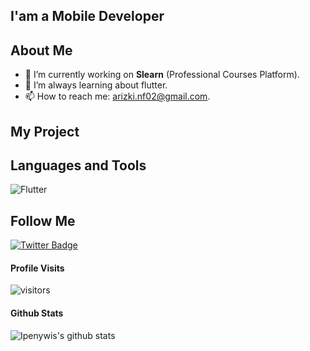 ## I'am a Mobile Developer 

## About Me
- 🔭 I’m currently working on **Slearn** (Professional Courses Platform).
- 🤔 I’m always learning about flutter.
- 📫 How to reach me: arizki.nf02@gmail.com.


## My Project

## Languages and Tools
![Flutter](https://img.shields.io/badge/<LABEL>-Flutter-3498DB)

## Follow Me
[![Twitter Badge](https://img.shields.io/badge/-@Ipenywis-1ca0f1?style=flat&labelColor=1ca0f1&logo=twitter&logoColor=white&link=https://twitter.com/Ipenywis)](https://twitter.com/Ipenywis)

#### Profile Visits 

![visitors](https://visitor-badge.glitch.me/badge?page_id=achmadrizkin.achmadrizkin)

#### Github Stats

![Ipenywis's github stats](https://github-readme-stats.vercel.app/api?username=achmadrizkin&count_private=true&theme=tokyonight&hide=contribs,prs)
